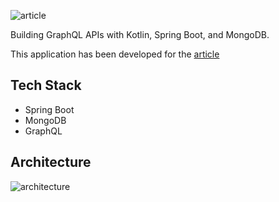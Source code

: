 ![article](https://cdn-images-1.medium.com/max/640/1*e2JBRgpmWQHki2gqFW-Tbw.png)
<p> Building GraphQL APIs with Kotlin, Spring Boot, and MongoDB.  </p>

This application has been developed for the [article](https://medium.com/@fevziomurtekin/kotlin-ile-spring-boot-ve-mongodb-kullanarak-graphql-api-olu%C5%9Fturma-70596b1fbfd4)

## Tech Stack

- Spring Boot
- MongoDB
- GraphQL

## Architecture

![architecture](https://cdn-images-1.medium.com/max/640/1*UlwyknivLXuybwKQJjysFA.png)
